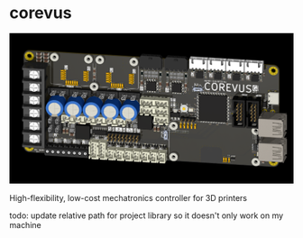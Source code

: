# corevus

![alt text](/images/corevus-g-v0.2.png)

High-flexibility, low-cost mechatronics controller for 3D printers

todo: update relative path for project library so it doesn't only work on my machine
